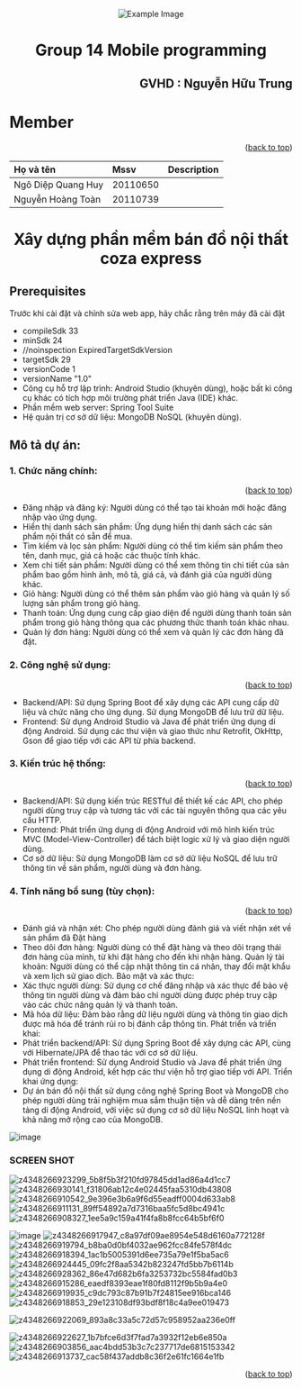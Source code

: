 <p id="top" align="center">
  <img src="https://fit.hcmute.edu.vn/Resources/Images/SubDomain/fit/logo-news.png" alt="Example Image">
</p>

<h1 id="top" align="center">Group 14 Mobile programming</h1>
<h2 align="right">GVHD : Nguyễn Hữu Trung</h2>


<!-- 
<style>
a[href="#top"] {
    display: inline-block;
    padding: 10px;
    background-color: #000;
    color: #fff;
    text-decoration: none;
    position: fixed;
    bottom: 20px;
    right: 20px;
    border-radius: 5px;
}

a[href="#top"]:hover {
    background-color: #333;
}
</style>
-->


<!-- Nội dung README.md tiếp theo -->

# Member
<p align="right">(<a href="#top">back to top</a>)</p>

| Họ và tên               | Mssv     | Description          |
| :--------               | :------- | :--------------------|
| Ngô Diệp Quang Huy      | 20110650 |                      |
| Nguyễn Hoàng Toàn       | 20110739 |                      |

<h1 align="center">Xây dựng phần mềm bán đồ nội thất coza express</h1>

## Prerequisites

Trước khi cài đặt và chỉnh sửa web app, hãy chắc rằng trên máy đã cài đặt
* compileSdk 33
* minSdk 24
* //noinspection ExpiredTargetSdkVersion
* targetSdk 29
* versionCode 1
* versionName "1.0"
* Công cụ hỗ trợ lập trình: Android Studio (khuyên dùng), hoặc bất kì công cụ khác có tích hợp môi trường phát triển Java (IDE) khác.
* Phần mềm web server: Spring Tool Suite 
* Hệ quản trị cơ sở dữ liệu: MongoDB NoSQL (khuyên dùng).

## Mô tả dự án:

### 1. Chức năng chính:
<p align="right">(<a href="#top">back to top</a>)</p>

- Đăng nhập và đăng ký: Người dùng có thể tạo tài khoản mới hoặc đăng nhập vào ứng dụng.
- Hiển thị danh sách sản phẩm: Ứng dụng hiển thị danh sách các sản phẩm nội thất có sẵn để mua.
- Tìm kiếm và lọc sản phẩm: Người dùng có thể tìm kiếm sản phẩm theo tên, danh mục, giá cả hoặc các thuộc tính khác.
- Xem chi tiết sản phẩm: Người dùng có thể xem thông tin chi tiết của sản phẩm bao gồm hình ảnh, mô tả, giá cả, và đánh giá của người dùng khác.
- Giỏ hàng: Người dùng có thể thêm sản phẩm vào giỏ hàng và quản lý số lượng sản phẩm trong giỏ hàng.
- Thanh toán: Ứng dụng cung cấp giao diện để người dùng thanh toán sản phẩm trong giỏ hàng thông qua các phương thức thanh toán khác nhau.
- Quản lý đơn hàng: Người dùng có thể xem và quản lý các đơn hàng đã đặt.

### 2. Công nghệ sử dụng:
<p align="right">(<a href="#top">back to top</a>)</p>

- Backend/API: Sử dụng Spring Boot để xây dựng các API cung cấp dữ liệu và chức năng cho ứng dụng. Sử dụng MongoDB để lưu trữ dữ liệu.
- Frontend: Sử dụng Android Studio và Java để phát triển ứng dụng di động Android. Sử dụng các thư viện và giao thức như Retrofit, OkHttp, Gson để giao tiếp với các API từ phía backend.

### 3. Kiến trúc hệ thống:
<p align="right">(<a href="#top">back to top</a>)</p>

- Backend/API: Sử dụng kiến trúc RESTful để thiết kế các API, cho phép người dùng truy cập và tương tác với các tài nguyên thông qua các yêu cầu HTTP.
- Frontend: Phát triển ứng dụng di động Android với mô hình kiến trúc MVC (Model-View-Controller) để tách biệt logic xử lý và giao diện người dùng.
- Cơ sở dữ liệu: Sử dụng MongoDB làm cơ sở dữ liệu NoSQL để lưu trữ thông tin về sản phẩm, người dùng và đơn hàng.

### 4. Tính năng bổ sung (tùy chọn):
<p align="right">(<a href="#top">back to top</a>)</p>

- Đánh giá và nhận xét: Cho phép người dùng đánh giá và viết nhận xét về sản phẩm đã Đặt hàng
- Theo dõi đơn hàng: Người dùng có thể đặt hàng và theo dõi trạng thái đơn hàng của mình, từ khi đặt hàng cho đến khi nhận hàng.
   Quản lý tài khoản: Người dùng có thể cập nhật thông tin cá nhân, thay đổi mật khẩu và xem lịch sử giao dịch.
   Bảo mật và xác thực:
- Xác thực người dùng: Sử dụng cơ chế đăng nhập và xác thực để bảo vệ thông tin người dùng và đảm bảo chỉ người dùng được phép truy cập vào các chức năng quản lý và thanh toán.
- Mã hóa dữ liệu: Đảm bảo rằng dữ liệu người dùng và thông tin giao dịch được mã hóa để tránh rủi ro bị đánh cắp thông tin.
   Phát triển và triển khai:
- Phát triển backend/API: Sử dụng Spring Boot để xây dựng các API, cùng với Hibernate/JPA để thao tác với cơ sở dữ liệu.
- Phát triển frontend: Sử dụng Android Studio và Java để phát triển ứng dụng di động Android, kết hợp các thư viện hỗ trợ giao tiếp với API.
   Triển khai ứng dụng:
- Dự án bán đồ nội thất sử dụng công nghệ Spring Boot và MongoDB cho phép người dùng trải nghiệm mua sắm thuận tiện và dễ dàng trên nền tảng di động Android, với việc sử dụng cơ sở dữ liệu NoSQL linh hoạt và khả năng mở rộng cao của MongoDB.


![image](https://github.com/HNToan7202/E-ecomerce-app/assets/106101425/b94ae0ba-8b06-4fc2-b7a0-5dba164533e7)
### SCREEN SHOT
![z4348266923299_5b8f5b3f210fd97845dd1ad86a4d1cc7](https://github.com/HNToan7202/E-ecomerce-app/assets/106101425/fb322c80-f53e-400a-8de5-5ae70a8ff67d)
![z4348266930141_f31806ab12c4e02445faa5310db43808](https://github.com/HNToan7202/E-ecomerce-app/assets/106101425/e2bdfe41-eb63-4a73-b99e-83150a6945eb)
![z4348266910542_9e396e3b6a9f6d55eadff0004d633ab8](https://github.com/HNToan7202/E-ecomerce-app/assets/106101425/bb95bfa4-29c8-4454-9aad-0aeeea10d504)
![z4348266911131_89ff54892a7d7316baa5fc5d8bc4941c](https://github.com/HNToan7202/E-ecomerce-app/assets/106101425/f3aff56c-8f45-42db-991a-07eac0b38859)
![z4348266908327_1ee5a9c159a41f4fa8b8fcc64b5bf6f0](https://github.com/HNToan7202/E-ecomerce-app/assets/106101425/438415ba-3220-4026-9367-7b8a782a167a)

![image](https://github.com/HNToan7202/E-ecomerce-app/assets/106101425/97094118-6e9a-407d-bc2d-9e8fbb787a95)
![z4348266917947_c8a97df09ae8954e548d6160a772128f](https://github.com/HNToan7202/E-ecomerce-app/assets/106101425/7c4da562-dc04-4c2e-a3f0-08495ef5afb2)
![z4348266919794_b8ba0d0bf4032ae962fcc84fe578f4dc](https://github.com/HNToan7202/E-ecomerce-app/assets/106101425/5242a68d-96ae-4178-b88c-56b6ba665800)
![z4348266918394_1ac1b5005391d6ee735a79e1f5ba5ac6](https://github.com/HNToan7202/E-ecomerce-app/assets/106101425/27d29e6c-7bdc-4a2d-bbf1-42f8508ae625)
![z4348266924445_09fc2f8aa5342b823247fd5bb7b6114b](https://github.com/HNToan7202/E-ecomerce-app/assets/106101425/47baec75-7f09-4852-9e21-9a2bb8b780e6)
![z4348266928362_86e47d682b6fa3253732bc5584fad0b3](https://github.com/HNToan7202/E-ecomerce-app/assets/106101425/d2631b8f-4840-43d1-995d-0961d6f17cd7)
![z4348266915286_eaedf8393eae1f80fd8112f9b5b9a4e0](https://github.com/HNToan7202/E-ecomerce-app/assets/106101425/c8e2058b-6b72-422e-b87f-1920eebadec3)
![z4348266919935_c9dc793c87b91b7f24815ee916bca146](https://github.com/HNToan7202/E-ecomerce-app/assets/106101425/53017a07-352d-4d0f-a9ef-8e508c7686ce)
![z4348266918853_29e123108df93bdf8f18c4a9ee019473](https://github.com/HNToan7202/E-ecomerce-app/assets/106101425/6acccc09-201e-4716-b633-ad6d274b08f8)

![z4348266922069_893a8c33a5c72d57c958952aa236e0ff](https://github.com/HNToan7202/E-ecomerce-app/assets/106101425/1497fd76-8ff8-49b2-9ab0-bfddb4f37a09)

![z4348266922627_1b7bfce6d3f7fad7a3932f12eb6e850a](https://github.com/HNToan7202/E-ecomerce-app/assets/106101425/8e8bfdfd-1f76-48dd-a72d-495520ccc287)
![z4348266903856_aac4bdd53b3c7c237717de6815153342](https://github.com/HNToan7202/E-ecomerce-app/assets/106101425/2f50e2e6-6c6d-49c9-acca-0a55851f7a2e)
![z4348266913737_cac58f437addb8c36f2e61fc1664e1fb](https://github.com/HNToan7202/E-ecomerce-app/assets/106101425/af22bc4a-d08d-4fd2-b8d6-13de3fb3b630)



<p align="right">(<a href="#top">back to top</a>)</p>
